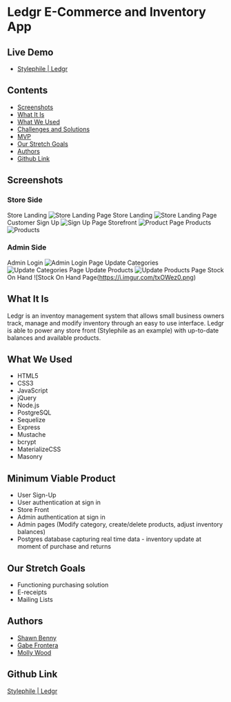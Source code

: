 # Ledgr E-Commerce and Inventory App

## Live Demo
* [Stylephile | Ledgr](https://radiant-thicket-73579.herokuapp.com/index)

## Contents
* [Screenshots](https://github.com/mollywood/Ledgr_App/blob/master/README.md#screenshots)
* [What It Is](https://github.com/mollywood/Ledgr_App/blob/master/README.md#what-it-is)
* [What We Used](https://github.com/mollywood/Ledgr_App/blob/master/README.md#what-we-used)
* [Challenges and Solutions](https://github.com/mollywood/Ledgr_App/blob/master/README.md#challenges-and-solutions)
* [MVP](https://github.com/mollywood/Ledgr_App/blob/master/README.md#minimum-viable-product)
* [Our Stretch Goals](https://github.com/mollywood/Ledgr_App/blob/master/README.md#our-stretch-goals)
* [Authors](https://github.com/mollywood/Ledgr_App/blob/master/README.md#authors)
* [Github Link](https://github.com/mollywood/Ledgr_App/blob/master/README.md#github-link)

## Screenshots
### Store Side
Store Landing
![Store Landing Page](https://i.imgur.com/RaOb6m1.png)
Store Landing
![Store Landing Page](https://i.imgur.com/dYLIF22.png)
Customer Sign Up
![Sign Up Page](https://i.imgur.com/J9aEEvT.png)
Storefront
![Product Page](https://i.imgur.com/RprkVEY.png)
Products
![Products](https://i.imgur.com/UxGKMFt.png)
### Admin Side
Admin Login
![Admin Login Page](https://i.imgur.com/O88xmiW.png)
Update Categories
![Update Categories Page](https://i.imgur.com/preZPav.png)
Update Products
![Update Products Page](https://i.imgur.com/ZDj4XR4.png)
Stock On Hand
![Stock On Hand Page(https://i.imgur.com/txOWez0.png)
## What It Is
Ledgr is an inventoy management system that allows small business owners track, manage and modify inventory through an easy to use interface. Ledgr is able to power any store front (Stylephile as an example) with up-to-date balances and available products.

## What We Used
* HTML5
* CSS3
* JavaScript
* jQuery
* Node.js
* PostgreSQL
* Sequelize
* Express
* Mustache
* bcrypt
* MaterializeCSS
* Masonry

## Minimum Viable Product
* User Sign-Up
* User authentication at sign in
* Store Front
* Admin authentication at sign in 
* Admin pages (Modify category, create/delete products, adjust inventory balances)
* Postgres database capturing real time data - inventory update at moment of purchase and returns

## Our Stretch Goals
* Functioning purchasing solution
* E-receipts
* Mailing Lists

## Authors
* [Shawn Benny](https://github.com/sbenn9210)
* [Gabe Frontera](https://github.com/Unclechamps)
* [Molly Wood](https://github.com/mollywood)

## Github Link
[Stylephile | Ledgr](https://github.com/mollywood/Ledgr_App)
